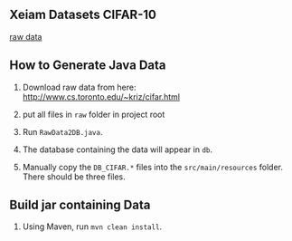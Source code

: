 ## Xeiam Datasets CIFAR-10

[raw data](http://www.cs.toronto.edu/~kriz/cifar.html) 

## How to Generate Java Data

1. Download raw data from here: http://www.cs.toronto.edu/~kriz/cifar.html

1. put all files in `raw` folder in project root

1. Run `RawData2DB.java`. 

1. The database containing the data will appear in `db`.

1. Manually copy the `DB_CIFAR.*` files into the `src/main/resources` folder. There should be three files. 

## Build jar containing Data

1. Using Maven, run `mvn clean install`.